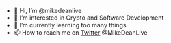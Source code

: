 - 👋 Hi, I’m @mikedeanlive
- 👀 I’m interested in Crypto and Software Development
- 🌱 I’m currently learning too many things 
- 📫 How to reach me on [Twitter](https://twitter.com/MikeDeanLive) @MikeDeanLive

<!---
mikedeanlive/mikedeanlive is a ✨ special ✨ repository because its `README.md` (this file) appears on your GitHub profile.
You can click the Preview link to take a look at your changes.
--->
